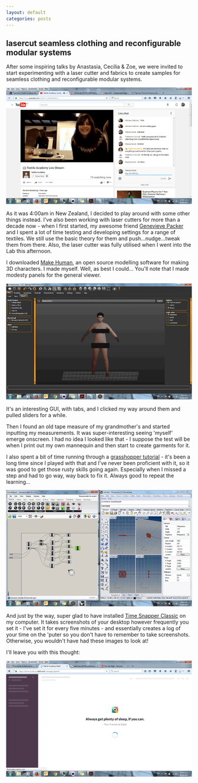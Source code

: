 ```yaml
---
layout: default
categories: posts
---
```

## lasercut seamless clothing and reconfigurable modular systems

After some inspiring talks by Anastasia, Cecilia & Zoe, we were invited to start experimenting with a laser cutter and fabrics to create samples for seamless clothing and reconfigurable modular systems.

![Streaming on Youtube](/images/2017-02-21-day-one/anastasia.png)

As it was 4:00am in New Zealand, I decided to play around with some other things instead. I've also been working with laser cutters for more than a decade now - when I first started, my awesome friend [Genevieve Packer](http://www.genevievepacker.com/) and I spent a lot of time testing and developing settings for a range of textiles. We still use the basic theory for them and push...nudge...tweak them from there. Also, the laser cutter was fully utilised when I went into the Lab this afternoon. 

I downloaded [Make Human](http://www.makehumancommunity.org/), an open source modelling software for making 3D characters. I made myself. Well, as best I could... You'll note that I made modesty panels for the general viewer. 

![Make Human](/images/2017-02-21-day-one/make-human.png)

It's an interesting GUI, with tabs, and I clicked my way around them and pulled sliders for a while.

Then I found an old tape measure of my grandmother's and started inputting my measurements. It was super-interesting seeing 'myself' emerge onscreen. I had no idea I looked like that - I suppose the test will be when I print out my own mannequin and then start to create garments for it.

I also spent a bit of time running through a [grasshopper tutorial](https://www.youtube.com/watch?v=8TFrz2eWyB0&t=324s) - it's been a long time since I played with that and I've never been proficient with it, so it was good to get those rusty skills going again. Especially when I missed a step and had to go way, way back to fix it. Always good to repeat the learning...

![Grasshopper](/images/2017-02-21-day-one/grasshopper.png)

And just by the way, super glad to have installed [Time Snapper Classic](http://www.timesnapper.com/DownloadClassic.aspx) on my computer. It takes screenshots of your desktop however frequently you set it - I've set it for every five minutes - and essentially creates a log of your time on the 'puter so you don't have to remember to take screenshots. Otherwise, you wouldn't have had these images to look at!

I'll leave you with this thought:

![Slack](/images/2017-02-21-day-one/sleep.png)

